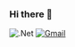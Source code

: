 ### Hi there 👋

<!-- [![General badge](https://img.shields.io/badge/<SUBJECT>-<STATUS>-<COLOR>.svg)](https://shields.io/) -->
![.Net](https://img.shields.io/badge/.NET-5C2D91?style=for-the-badge&logo=.net&logoColor=white)
[![Gmail](https://img.shields.io/badge/Gmail-D14836?style=for-the-badge&logo=gmail&logoColor=white)](rafaelchaveslv@gmail.com)

<!--
**Kninja69/Kninja69** is a ✨ _special_ ✨ repository because its `README.md` (this file) appears on your GitHub profile.

Here are some ideas to get you started:

- 🔭 I’m currently working on ...
- 🌱 I’m currently learning ...
- 👯 I’m looking to collaborate on ...
- 🤔 I’m looking for help with ...
- 💬 Ask me about ...
- 📫 How to reach me: ...
- 😄 Pronouns: ...
- ⚡ Fun fact: ...
-->
